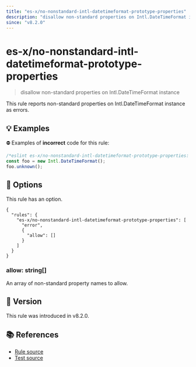 ```yaml
---
title: "es-x/no-nonstandard-intl-datetimeformat-prototype-properties"
description: "disallow non-standard properties on Intl.DateTimeFormat instance"
since: "v8.2.0"
---
```


# es-x/no-nonstandard-intl-datetimeformat-prototype-properties
> disallow non-standard properties on Intl.DateTimeFormat instance

This rule reports non-standard properties on Intl.DateTimeFormat instance as errors.

## 💡 Examples

⛔ Examples of **incorrect** code for this rule:

<eslint-playground type="bad">

```js
/*eslint es-x/no-nonstandard-intl-datetimeformat-prototype-properties: error */
const foo = new Intl.DateTimeFormat();
foo.unknown();
```

</eslint-playground>

## 🔧 Options

This rule has an option.

```jsonc
{
  "rules": {
    "es-x/no-nonstandard-intl-datetimeformat-prototype-properties": [
      "error",
      {
        "allow": []
      }
    ]
  }
}
```

### allow: string[]

An array of non-standard property names to allow.

## 🚀 Version

This rule was introduced in v8.2.0.

## 📚 References

- [Rule source](https://github.com/eslint-community/eslint-plugin-es-x/blob/master/lib/rules/no-nonstandard-intl-datetimeformat-prototype-properties.js)
- [Test source](https://github.com/eslint-community/eslint-plugin-es-x/blob/master/tests/lib/rules/no-nonstandard-intl-datetimeformat-prototype-properties.js)
